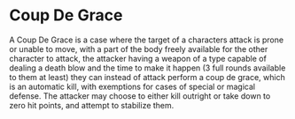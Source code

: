 # Coup De Grace

A Coup De Grace is a case where the target of a characters attack is prone or unable to move, with a part of the body freely available for the other character to attack, the attacker having a weapon of a type capable of dealing a death blow and the time to make it happen (3 full rounds available to them at least) they can instead of attack perform a coup de grace, which is an automatic kill, with exemptions for cases of special or magical defense. The attacker may choose to either kill outright or take down to zero hit points, and attempt to stabilize them.


